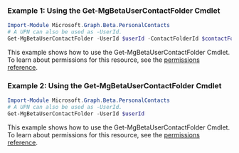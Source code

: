 ### Example 1: Using the Get-MgBetaUserContactFolder Cmdlet
```powershell
Import-Module Microsoft.Graph.Beta.PersonalContacts
# A UPN can also be used as -UserId.
Get-MgBetaUserContactFolder -UserId $userId -ContactFolderId $contactFolderId
```
This example shows how to use the Get-MgBetaUserContactFolder Cmdlet.
To learn about permissions for this resource, see the [permissions reference](/graph/permissions-reference).
### Example 2: Using the Get-MgBetaUserContactFolder Cmdlet
```powershell
Import-Module Microsoft.Graph.Beta.PersonalContacts
# A UPN can also be used as -UserId.
Get-MgBetaUserContactFolder -UserId $userId
```
This example shows how to use the Get-MgBetaUserContactFolder Cmdlet.
To learn about permissions for this resource, see the [permissions reference](/graph/permissions-reference).
